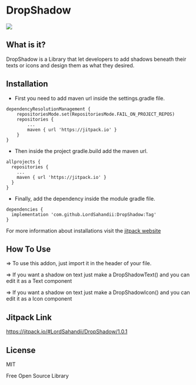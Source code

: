 # DropShadow
[![](https://jitpack.io/v/LordSahandii/DropShadow.svg)](https://jitpack.io/#LordSahandii/DropShadow)

## What is it?

DropShadow is a Library that let developers to add shadows beneath their texts or icons and design them as what they desired.

## Installation

- First you need to add maven url inside the settings.gradle file.
```
dependencyResolutionManagement {
    repositoriesMode.set(RepositoriesMode.FAIL_ON_PROJECT_REPOS)
    repositories {
        ...
        maven { url 'https://jitpack.io' }
    }
}
```
- Then inside the project gradle.build add the maven url.
```
allprojects {
  repositories {
    ...
    maven { url 'https://jitpack.io' }
  }
}
```
- Finally, add the dependency inside the module gradle file.
```
dependencies {
  implementation 'com.github.LordSahandii:DropShadow:Tag'
}
```
For more information about installations visit the [jitpack website](https://jitpack.io/#LordSahandii/DropShadow/1.0.1)

## How To Use

=> To use this addon, just import it in the header of your file.

=> If you want a shadow on text just make a DropShadowText() and you can edit it as a Text component

=> If you want a shadow on text just make a DropShadowIcon() and you can edit it as a Icon component

## Jitpack Link

https://jitpack.io/#LordSahandii/DropShadow/1.0.1

## License

MIT

Free Open Source Library

